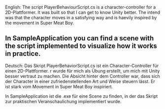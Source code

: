 English:
The script PlayerBehaviourScript.cs is a character-controller for a 2D-Plattformer. It was built so that I can get to know Unity better.
The intend was that the character moves in a satisfying way and is haevily inspired by the movement in Super Meat Boy.

In SampleApplication you can find a scene with the script implemented to visualize how it works in practice.
-------------------------------------------------------------------------------------------------------------------
Deutsch:
Das Skript PlayerBehaviorScript.cs ist ein Character-Controller für einen 2D-Plattformer. 
r wurde für mich als Übung erstellt, um mich mit Unity besser vertraut zu machen.
Die Absicht hinter dem Controller war, dass sich der Character in einer zufriedenstellenden Art und Weise steuern lässt. 
Er ist stark vom Movement in Super Meat Boy inspiriert.

In SampleApplication ist die .exe für eine Scene zu finden, in der das Skript zur praktischen Veranschaulichung implementiert wurde.
